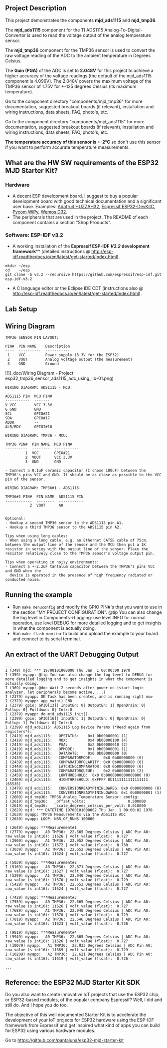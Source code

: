## Project Description
This project demonstrates the components **mjd_ads1115** and **mjd_tmp36**.

The **mjd_ads1115** component for the TI ADS1115 Analog-To-Digital-Convertor is used to read the voltage output of the analog temperature sensor.

The **mjd_tmp36** component for the TMP36 sensor is used to convert the raw voltage reading of the ADC to the ambient temperature in Degrees Celsius.

The **Gain (PGA)** of the ADC is set to **2.048V** for this project to achieve a higher accuracy of the voltage readings (the default of the mjd_ads1115 component is 4.096V). The 2.048V covers the maximum voltage of the TMP36 sensor of 1.75V for +-125 degrees Celsius (its maximum temperature).

Go to the component directory "components/mjd_tmp36" for more documentation, suggested breakout boards (if relevant), installation and wiring instructions, data sheets, FAQ, photo's, etc.

Go to the component directory "components/mjd_ads1115" for more documentation, suggested breakout boards (if relevant), installation and wiring instructions, data sheets, FAQ, photo's, etc.

**The temperature accuracy of this sensor is +-2°C** so don't use this sensor if you want to perform accurate temperature measurements.



## What are the HW SW requirements of the ESP32 MJD Starter Kit?

### Hardware

- A decent ESP development board. I suggest to buy a popular development board with good technical documentation and a significant user base. Examples: [Adafruit HUZZAH32](https://www.adafruit.com/product/3405),  [Espressif ESP32-DevKitC](http://espressif.com/en/products/hardware/esp32-devkitc/overview), [Pycom WiPy](https://pycom.io/hardware/), [Wemos D32](https://wiki.wemos.cc/products:d32:d32).
- The peripherals that are used in the project. The README of each component contains a section "Shop Products".

### Software: ESP-IDF v3.2

- A working installation of the **Espressif ESP-IDF *V3.2* development framework**** (detailed instructions @ http://esp-idf.readthedocs.io/en/latest/get-started/index.html).

```
mkdir ~/esp
cd    ~/esp
git clone -b v3.2 --recursive https://github.com/espressif/esp-idf.git esp-idf-v3.2
```

- A C language editor or the Eclipse IDE CDT (instructions also @ http://esp-idf.readthedocs.io/en/latest/get-started/index.html).



## Lab Setup



## Wiring Diagram
```
TMP36 SENSOR PIN LAYOUT:

PIN#  PIN NAME	  Description
----  ----------  -----------
 1    VCC         Power supply (3.3V for the ESP32)
 2    VOUT        Analog voltage output (the measurement)
 3    GND         Ground
```

![](_doc/Wiring Diagram - Project esp32_tmp36_sensor_ads1115_adc_using_lib-01.png)

```
WIRING DIAGRAM: ADS1115 - MCU:

ADS1115 PIN  MCU PIN#
-----------  -------
V VCC        VCC 3.3V
G GND        GND
SCL          GPIO#21
SDA          GPIO#17
ADDR         --
ALR/RDY      GPIOI#16
```



```
WIRING DIAGRAM: TMP36 - MCU:

TMP36 PIN#  PIN NAME  MCU PIN#
----------  --------  -----------
         1  VCC       GPIO#21
         2  VOUT      VCC 3.3V
         3  GND       GND

- Connect a 0.1uF ceramic capacitor (I chose 100uF) between the TMP36's pins VCC and GND. It should be as close as possible to the VCC pin of the sensor.
```



```
WIRING DIAGRAM: TMP36#1 - ADS1115:

TMP36#1 PIN#  PIN NAME  ADS1115 PIN
------------  --------  -----------
           2  VOUT      A0


Optional:
- Hookup a second TMP36 sensor to the ADS1115 pin A1.
- Hookup a third TMP36 sensor to the ADS1115 pin A2.
```



```
Tips when using long cables:
- When using a long cable, e.g. an Ethernet CAT5E cable of 75cm, between the output line of the sensor and the MCU then put a 1K resistor in series with the output line of the sensor. Place the resistor relatively close to the TMP36 sensor's voltage output pin.

Tips when operating in noisy environments:
- Connect a +-2.2uF tantalum capacitor between the TMP36's pins VCC and GND when the
  device is operated in the presence of high frequency radiated or conducted noise.
```



## Running the example

- Run `make menuconfig` and modify the GPIO PIN#'s that you want to use in the section "MY PROJECT CONFIGURATION". @tip You can also change the log level in Components->Logging: use level INFO for normal operation, use level DEBUG for more detailed logging and to get insights in what the component is actually doing.
- Run `make flash monitor` to build and upload the example to your board and connect to its serial terminal.



## An extract of the UART Debugging Output

```
...
I (349) mjd: *** 19700101000000 Thu Jan  1 00:00:00 1970
I (359) myapp: @tip You can also change the log level to DEBUG for more detailed logging and to get insights in what the component is actually doing.
I (369) myapp: @doc Wait 2 seconds after power-on (start logic analyzer, let peripherals become active, ...)
I (2379) myapp: OK Task has been created, and is running right now
I (2379) myapp: app_main() END
I (2379) gpio: GPIO[13]| InputEn: 0| OutputEn: 1| OpenDrain: 0| Pullup: 0| Pulldown: 0| Intr:0
I (2379) myapp: do mjd_ads1115_init()
I (2399) gpio: GPIO[16]| InputEn: 1| OutputEn: 0| OpenDrain: 0| Pullup: 1| Pulldown: 0| Intr:0
I (2399) mjd_ads1115: ADS1115 Log Device Params (*Read again from registers*):
I (2419) mjd_ads1115:   OPSTATUS:    0x1 0b00000001 (1)
I (2419) mjd_ads1115:   MUX:         0x4 0b00000100 (4)
I (2419) mjd_ads1115:   PGA:         0x2 0b00000010 (2)
I (2419) mjd_ads1115:   OPMODE:      0x1 0b00000001 (1)
I (2429) mjd_ads1115:   DATARATE:    0x0 0b00000000 (0)
I (2439) mjd_ads1115:   COMPARATORMODE:     0x0 0b00000000 (0)
I (2439) mjd_ads1115:   COMPARATORPOLARITY: 0x0 0b00000000 (0)
I (2449) mjd_ads1115:   LATCHINGCOMPARATOR: 0x0 0b00000000 (0)
I (2449) mjd_ads1115:   COMPARATORQUEUE:    0x2 0b00000010 (2)
I (2459) mjd_ads1115:   LOWTHRESHOLD:  0x0 0b0000000000000000 (0)
I (2469) mjd_ads1115:   HIGHTHRESHOLD: 0xFFFF 0b1111111111111111 (65535)
I (2479) mjd_ads1115:   CONVERSIONREADYPININLOWREG: 0x0 0b00000000 (0)
I (2479) mjd_ads1115:   CONVERSIONREADYPININLOWREG: 0x1 0b00000001 (1)
I (2609) mjd_tmp36: TMP36 Analog Temperature Sensor: config:
I (2619) mjd_tmp36:   _offset_volts:                   0.500000
I (2619) mjd_tmp36:   _scale_degrees_celsius_per_volt: 0.010000
I (2629) mjd: *** DATETIME 19700101000002 Thu Jan  1 00:00:02 1970
I (2639) myapp: TMP36 Measurements via the ADS1115 ADC
I (2639) myapp: LOOP: NBR_OF_RUNS 100000

I (2649) myapp: ***Measurement#1
I (2779) myapp:   A0 TMP36:  22.665 Degrees Celsius | ADC Pin A0: raw_value (s int16): 11626 | volt_value (float):  0.727
I (2909) myapp:   A1 TMP36:  22.952 Degrees Celsius | ADC Pin A0: raw_value (s int16): 11672 | volt_value (float):  0.730
I (3039) myapp:   A2 TMP36:  22.652 Degrees Celsius | ADC Pin A0: raw_value (s int16): 11624 | volt_value (float):  0.727

I (5039) myapp: ***Measurement#2
I (5169) myapp:   A0 TMP36:  22.671 Degrees Celsius | ADC Pin A0: raw_value (s int16): 11627 | volt_value (float):  0.727
I (5299) myapp:   A1 TMP36:  22.940 Degrees Celsius | ADC Pin A0: raw_value (s int16): 11670 | volt_value (float):  0.729
I (5429) myapp:   A2 TMP36:  22.652 Degrees Celsius | ADC Pin A0: raw_value (s int16): 11624 | volt_value (float):  0.727

I (7429) myapp: ***Measurement#3
I (7559) myapp:   A0 TMP36:  22.665 Degrees Celsius | ADC Pin A0: raw_value (s int16): 11626 | volt_value (float):  0.727
I (7689) myapp:   A1 TMP36:  22.940 Degrees Celsius | ADC Pin A0: raw_value (s int16): 11670 | volt_value (float):  0.729
I (7819) myapp:   A2 TMP36:  22.646 Degrees Celsius | ADC Pin A0: raw_value (s int16): 11623 | volt_value (float):  0.726

I (9819) myapp: ***Measurement#4
I (9949) myapp:   A0 TMP36:  22.665 Degrees Celsius | ADC Pin A0: raw_value (s int16): 11626 | volt_value (float):  0.727
I (10079) myapp:   A1 TMP36:  22.933 Degrees Celsius | ADC Pin A0: raw_value (s int16): 11669 | volt_value (float):  0.729
I (10209) myapp:   A2 TMP36:  22.621 Degrees Celsius | ADC Pin A0: raw_value (s int16): 11619 | volt_value (float):  0.726

...

```



## Reference: the ESP32 MJD Starter Kit SDK

Do you also want to create innovative IoT projects that use the ESP32 chip, or ESP32-based modules, of the popular company Espressif? Well, I did and still do. And I hope you do too.

The objective of this well documented Starter Kit is to accelerate the development of your IoT projects for ESP32 hardware using the ESP-IDF framework from Espressif and get inspired what kind of apps you can build for ESP32 using various hardware modules.

Go to https://github.com/pantaluna/esp32-mjd-starter-kit



